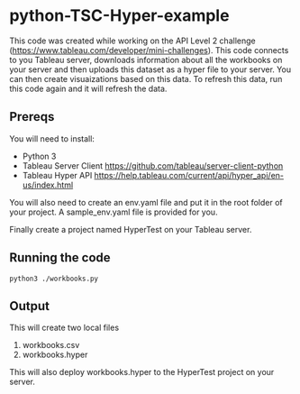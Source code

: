 # python-TSC-Hyper-example
This code was created while working on the API Level 2 challenge (https://www.tableau.com/developer/mini-challenges).  This code connects to you Tableau server, downloads information about all the workbooks on your server and then uploads this dataset as a hyper file to your server.  You can then create visuaizations based on this data.  To refresh this data, run this code again and it will refresh the data.

## Prereqs
You will need to install:
- Python 3
- Tableau Server Client https://github.com/tableau/server-client-python
- Tableau Hyper API https://help.tableau.com/current/api/hyper_api/en-us/index.html

You will also need to create an env.yaml file and put it in the root folder of your project.  A sample_env.yaml file is provided for you.

Finally create a project named HyperTest on your Tableau server.  

## Running the code
`python3 ./workbooks.py`

## Output
This will create two local files
1. workbooks.csv
1. workbooks.hyper

This will also deploy workbooks.hyper to the HyperTest project on your server.
